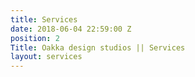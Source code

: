 ```yaml
---
title: Services
date: 2018-06-04 22:59:00 Z
position: 2
Title: Oakka design studios || Services
layout: services
---
```


